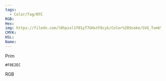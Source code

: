 ```yaml
---
tags:
  - Color/Tag/NTC
RGB:
Hex:
img: https://filedn.com/l0hpzxl1f01yT7GHxtF8cyk/Color%20Snake/SVG_Tumb%20Mass%20No%20Name/F0E2EC.svg
CMYK:
HSL:
Name:
---
```

Prim
```palette
#F0E2EC
```
RGB
